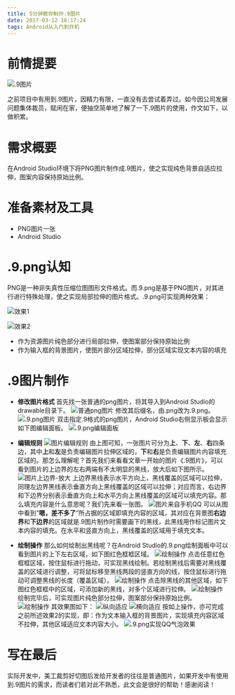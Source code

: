 ```yaml
---
title: 5分钟教你制作.9图片
date: 2017-03-12 16:17:24
tags: Android从入门到炸机
---
```

# 前情提要
![.9图片](http://upload-images.jianshu.io/upload_images/291600-55aebd85920df139.png?imageMogr2/auto-orient/strip%7CimageView2/2/w/1240)

之前项目中有用到.9图片，因精力有限，一直没有去尝试着弄过。如今因公司发展问题集体裁员，赋闲在家，便抽空简单地了解了一下.9图片的使用，作文如下，以做积累。

# 需求概要

在Android Studio环境下将PNG图片制作成.9图片，使之实现纯色背景自适应拉伸，图案内容保持原始比例。

# 准备素材及工具

* PNG图片一张
* Android Studio

# .9.png认知

PNG是一种非失真性压缩位图图形文件格式。而.9.png是基于PNG图片，对其进行进行特殊处理，使之实现局部拉伸的图片格式。.9.png可实现两种效果：

![效果1](http://upload-images.jianshu.io/upload_images/291600-ed5f1e05a4d2035e.png?imageMogr2/auto-orient/strip%7CimageView2/2/w/440)

![效果2](http://upload-images.jianshu.io/upload_images/291600-af6e15981e57a0c7.png?imageMogr2/auto-orient/strip%7CimageView2/2/w/440)

* 作为资源图片纯色部分进行局部拉伸，使图案部分保持原始比例
* 作为输入框的背景图片，使图片部分区域拉伸，部分区域实现文本内容的填充

# .9图片制作
* **修改图片格式**
首先找一张普通的png图片，将其导入到Android Studio的drawable目录下。
![普通png图片](http://upload-images.jianshu.io/upload_images/291600-de9d485ad835abe1.png?imageMogr2/auto-orient/strip%7CimageView2/2/w/1240)
修改其后缀名，由.png改为.9.png。
![.9.png图片](http://upload-images.jianshu.io/upload_images/291600-16abdf3e30c83764.png?imageMogr2/auto-orient/strip%7CimageView2/2/w/1240)
双击指定.9格式的png图片，Android Studio右侧显示板会显示如下图编辑面板。
![.9.png编辑面板](http://upload-images.jianshu.io/upload_images/291600-1f8aa44bbcbad595.png?imageMogr2/auto-orient/strip%7CimageView2/2/w/840)

* **编辑规则**
![图片编辑规则](http://upload-images.jianshu.io/upload_images/291600-d4226f1f32d3cf9a.png?imageMogr2/auto-orient/strip%7CimageView2/2/w/1240)
由上图可知，一张图片可分为**上**、**下**、**左**、**右**四条边，其中**上**和**左**是负责编辑图片拉伸区域的，**下**和**右**是负责编辑图片内容填充区域的。那怎么理解呢？首先我们来看看文章一开始的图片《.9图片》，可以看到图片的上边界的左右两端有不太明显的黑线，放大后如下图所示。
![图片上边界-放大](http://upload-images.jianshu.io/upload_images/291600-cfb1021729ea4d3d.png?imageMogr2/auto-orient/strip%7CimageView2/2/w/1240)
上边界黑线表示水平方向上，黑线覆盖的区域可以拉伸，同理左边界黑线表示垂直方向上黑线覆盖的区域可以拉伸；对应而言，右边界和下边界分别表示垂直方向上和水平方向上黑线覆盖的区域可以填充内容。那么填充内容是什么意思呢？我们先来看一张图。
![图片来自手机QQ](http://upload-images.jianshu.io/upload_images/291600-046dff90be00882c.png?imageMogr2/auto-orient/strip%7CimageView2/2/w/1240)
可以从图中看到“**嗯，差不多了**”所占据的区域即填充内容的区域，其对应在背景图**右边界**和**下边界**的区域就是.9图片制作时需要画下的黑线，此黑线用作标记图片文本内容的填充。在水平和竖直方向上，黑线覆盖的区域用于填充文本。

* **绘制操作**
那么如何绘制出黑线呢？在Android Studio的.9.png绘制面板中可以看到图片的上下左右区域，如下图红色框框区域。
![绘制操作](http://upload-images.jianshu.io/upload_images/291600-18fce4ffe316778c.png?imageMogr2/auto-orient/strip%7CimageView2/2/w/640)
点击任意红色框框区域，按住鼠标进行拖动，可实现黑线绘制。若绘制黑线后需要对黑线覆盖的区域进行调整，可将鼠标移至黑线两段的竖直方向的线，按住鼠标进行拖动可调整黑线的长度（覆盖区域）。
![绘制操作](http://upload-images.jianshu.io/upload_images/291600-19c628aa9ac6e52b.png?imageMogr2/auto-orient/strip%7CimageView2/2/w/440)
点击除黑线的其他区域，如下图红色框框中的区域，可添加新的黑线，对多个区域进行拉伸。
![绘制操作](http://upload-images.jianshu.io/upload_images/291600-b7b3d0ff5b4fc2e9.png?imageMogr2/auto-orient/strip%7CimageView2/2/w/440)
绘制完毕后，可实现图片纯色部分拉伸，图案部分保持原始比例。
![绘制操作](http://upload-images.jianshu.io/upload_images/291600-02ba293ef730447d.png?imageMogr2/auto-orient/strip%7CimageView2/2/w/340)
其效果图如下：
![纵向适应](http://upload-images.jianshu.io/upload_images/291600-37e4ccd46dc4e141.png?imageMogr2/auto-orient/strip%7CimageView2/2/w/380)
![横向适应](http://upload-images.jianshu.io/upload_images/291600-0def6c519c9a9361.png?imageMogr2/auto-orient/strip%7CimageView2/2/w/640)
按如上操作，亦可完成之前所述效果2的实现，即：作为文本输入框的背景图片，实现填充内容区域不拉伸，其他区域适应文本内容大小。
![.9.png实现QQ气泡效果](http://upload-images.jianshu.io/upload_images/291600-66b458ac8f0909f9.png?imageMogr2/auto-orient/strip%7CimageView2/2/w/840)

# 写在最后
实际开发中，美工裁剪好切图后发给开发者的往往是普通图片，如果开发中有使用到.9图片的需求，而读者们若对此不熟悉，此文会是很好的帮助！感谢阅读！